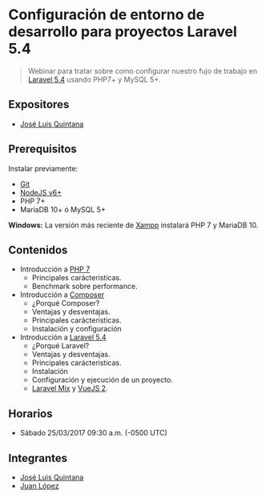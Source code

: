 # Configuración de entorno de desarrollo para proyectos Laravel 5.4
> Webinar para tratar sobre como configurar nuestro fujo de trabajo en [Laravel 5.4](https://laravel.com/docs/5.4/) usando PHP7+ y MySQL 5+.

## Expositores
- [José Luis Quintana](https://github.com/joseluisq)

## Prerequisitos

Instalar previamente:

- [Git](https://git-scm.com/downloads)
- [NodeJS v6+](https://nodejs.org/en/download/)
- PHP 7+
- MariaDB 10+ ó MySQL 5+

__Windows:__ La versión más reciente de [Xampp](https://www.apachefriends.org/es/index.html) instalará PHP 7 y MariaDB 10.

## Contenidos

- Introducción a [PHP 7](https://secure.php.net/manual/es/)
  - Principales carácteristicas.
  - Benchmark sobre performance.
- Introducción a [Composer](https://getcomposer.org/)
  - ¿Porqué Composer?
  - Ventajas y desventajas.
  - Principales carácteristicas.
  - Instalación y configuración
- Introducción a [Laravel 5.4](https://laravel.com/docs/5.4/)
  - ¿Porqué Laravel?
  - Ventajas y desventajas.
  - Principales carácteristicas.
  - Instalación
  - Configuración y ejecución de un proyecto.
  - [Laravel Mix](https://github.com/JeffreyWay/laravel-mix) y [VueJS 2](https://vuejs.org/).

## Horarios
- Sábado 25/03/2017 09:30 a.m. (-0500 UTC)

## Integrantes
- [José Luis Quintana](https://github.com/joseluisq)
- [Juan López](https://github.com/juanlopezdev)
